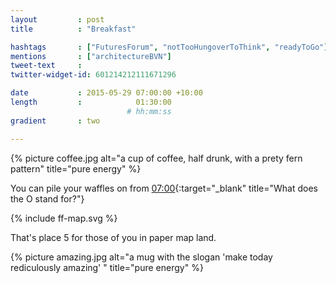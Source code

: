 ```yaml
---
layout         : post
title          : "Breakfast"

hashtags       : ["FuturesForum", "notTooHungoverToThink", "readyToGo"]
mentions       : ["architectureBVN"]
tweet-text     :
twitter-widget-id: 601214212111671296

date           : 2015-05-29 07:00:00 +10:00
length         :            01:30:00
                          # hh:mm:ss
gradient       : two

---
```


{% picture coffee.jpg alt="a cup of coffee, half drunk, with a prety fern pattern" title="pure energy" %}

You can pile your waffles on from [07:00](https://www.youtube.com/watch?v=wuk8AOjGURE){:target="_blank" title="What does the O stand for?"}

<div class="the-map">{% include ff-map.svg %}</div>

That's place 5 for those of you in paper map land.

{% picture amazing.jpg alt="a mug with the slogan 'make today rediculously amazing' " title="pure energy" %}